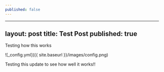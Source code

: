 ```yaml
---
published: false
---
```

---
layout: post
title: Test Post
published: true
---

Testing how this works

![_config.yml]({{ site.baseurl }}/images/config.png)


Testing this update to see how well it works!!

